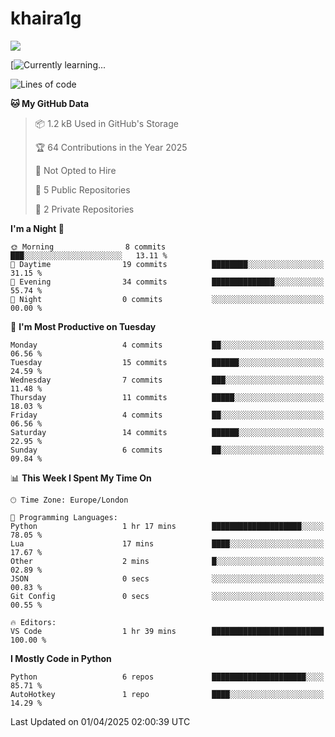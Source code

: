 # khaira1g

![](https://komarev.com/ghpvc/?username=khaira1g)

[![Currently learning...](https://github-readme-tech-stack.vercel.app/api/cards?title=Currently+learning...&lineCount=1&line1=python%2Cpython%2Cfff100%3Bhtml5%2Chtml5%2Cff5800%3Bcss%2Ccss%2C00e0ff%3Bjavascript%2Cjavascript%2Cfff100%3B)

<!--START_SECTION:waka-->
![Lines of code](https://img.shields.io/badge/From%20Hello%20World%20I%27ve%20Written-4.6%20thousand%20lines%20of%20code-blue)

**🐱 My GitHub Data** 

> 📦 1.2 kB Used in GitHub's Storage 
 > 
> 🏆 64 Contributions in the Year 2025
 > 
> 🚫 Not Opted to Hire
 > 
> 📜 5 Public Repositories 
 > 
> 🔑 2 Private Repositories 
 > 
**I'm a Night 🦉** 

```text
🌞 Morning                8 commits           ███░░░░░░░░░░░░░░░░░░░░░░   13.11 % 
🌆 Daytime                19 commits          ████████░░░░░░░░░░░░░░░░░   31.15 % 
🌃 Evening                34 commits          ██████████████░░░░░░░░░░░   55.74 % 
🌙 Night                  0 commits           ░░░░░░░░░░░░░░░░░░░░░░░░░   00.00 % 
```
📅 **I'm Most Productive on Tuesday** 

```text
Monday                   4 commits           ██░░░░░░░░░░░░░░░░░░░░░░░   06.56 % 
Tuesday                  15 commits          ██████░░░░░░░░░░░░░░░░░░░   24.59 % 
Wednesday                7 commits           ███░░░░░░░░░░░░░░░░░░░░░░   11.48 % 
Thursday                 11 commits          █████░░░░░░░░░░░░░░░░░░░░   18.03 % 
Friday                   4 commits           ██░░░░░░░░░░░░░░░░░░░░░░░   06.56 % 
Saturday                 14 commits          ██████░░░░░░░░░░░░░░░░░░░   22.95 % 
Sunday                   6 commits           ██░░░░░░░░░░░░░░░░░░░░░░░   09.84 % 
```


📊 **This Week I Spent My Time On** 

```text
🕑︎ Time Zone: Europe/London

💬 Programming Languages: 
Python                   1 hr 17 mins        ████████████████████░░░░░   78.05 % 
Lua                      17 mins             ████░░░░░░░░░░░░░░░░░░░░░   17.67 % 
Other                    2 mins              █░░░░░░░░░░░░░░░░░░░░░░░░   02.89 % 
JSON                     0 secs              ░░░░░░░░░░░░░░░░░░░░░░░░░   00.83 % 
Git Config               0 secs              ░░░░░░░░░░░░░░░░░░░░░░░░░   00.55 % 

🔥 Editors: 
VS Code                  1 hr 39 mins        █████████████████████████   100.00 % 
```

**I Mostly Code in Python** 

```text
Python                   6 repos             █████████████████████░░░░   85.71 % 
AutoHotkey               1 repo              ████░░░░░░░░░░░░░░░░░░░░░   14.29 % 
```




 Last Updated on 01/04/2025 02:00:39 UTC
<!--END_SECTION:waka-->
